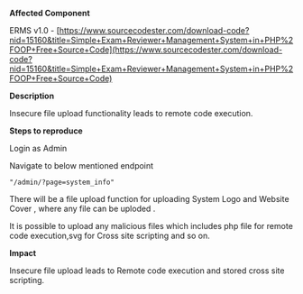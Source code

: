 **Affected Component**

ERMS v1.0 - 
[https://www.sourcecodester.com/download-code?nid=15160&title=Simple+Exam+Reviewer+Management+System+in+PHP%2FOOP+Free+Source+Code](https://www.sourcecodester.com/download-code?nid=15160&title=Simple+Exam+Reviewer+Management+System+in+PHP%2FOOP+Free+Source+Code)

**Description**

Insecure file upload functionality leads to remote code execution.

**Steps to reproduce**  

Login as Admin

Navigate to below mentioned endpoint

    "/admin/?page=system_info" 

 There will be a file upload function for uploading System Logo and Website Cover , where any file can be uploded .

It is possible to upload any malicious files which includes php file for remote code execution,svg for Cross site scripting and so on.

**Impact**  

Insecure file upload leads to Remote code execution and stored cross site scripting.
